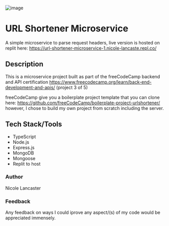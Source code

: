![image](https://github.com/nicole-lancaster/url-shortener-microservice/assets/116457977/389d7c61-67c3-438a-8c9e-b5676b52fa8f)


# URL Shortener Microservice

A simple microservice to parse request headers, live version is hosted on replit here: https://url-shortener-microservice-1.nicole-lancaste.repl.co/

## Description

This is a microservice project built as part of the freeCodeCamp backend and API certification https://www.freecodecamp.org/learn/back-end-development-and-apis/ (project 3 of 5)

freeCodeCamp give you a boilerplate project template that you can clone here: https://github.com/freeCodeCamp/boilerplate-project-urlshortener/
however, I chose to build my own project from scratch including the server.

## Tech Stack/Tools

- TypeScript
- Node.js
- Express.js
- MongoDB
- Mongoose
- Replit to host

### Author
Nicole Lancaster

### Feedback
Any feedback on ways I could iprove any aspect/(s) of my code would be appreciated immensely.

